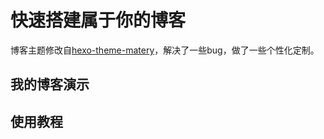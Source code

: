 # 快速搭建属于你的博客
博客主题修改自[hexo-theme-matery](https://github.com/blinkfox/hexo-theme-matery)，解决了一些bug，做了一些个性化定制。

## 我的博客演示
<!-- [https://godweiyang.com](https://godweiyang.com) -->

## 使用教程
<!-- [https://godweiyang.com/2018/04/13/hexo-blog/](https://godweiyang.com/2018/04/13/hexo-blog/) -->
